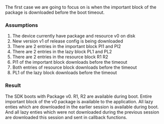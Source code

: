 The first case we are going to focus on is when the important block of the package is downloaded before the boot timeout. 

### Assumptions
1) The device currently have package and resource v0 on disk
2) New version v1 of release config is being downloaded
3) There are 2 entries in the important block PI1 and PI2
4) There are 2 entries in the lazy block PL1 and PL2
5) There are 2 entries in the resource block R1 R2
6) PI1 of the important block downloads before the timeout
7) Both entries of resource block downloads before the timeout
8) PL1 of the lazy block downloads before the timeout

### Result
The SDK boots with Package v0. R1, R2 are available during boot. Entire important block of the v0 package is available to the application. All lazy enties which are downloaded in the earlier session is available during boot. And all lazy enties which were not downloaded during the previous session are downloaded this session and sent in callback functions.